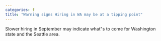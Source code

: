 ```yaml
---
categories: f
title: "Warning signs Hiring in WA may be at a tipping point"
---
```

Slower hiring in September may indicate what"s to come for Washington state and the Seattle area. 